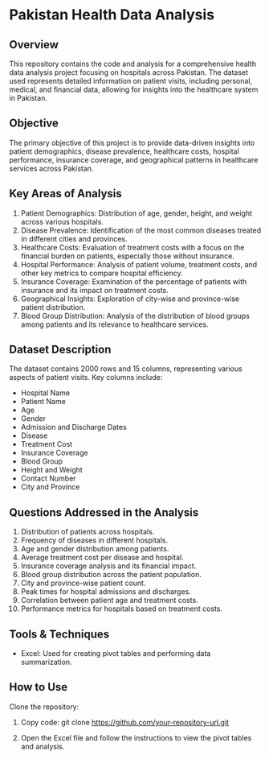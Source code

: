 

# Pakistan Health Data Analysis
## Overview
This repository contains the code and analysis for a comprehensive health data analysis project focusing on hospitals across Pakistan. The dataset used represents detailed information on patient visits, including personal, medical, and financial data, allowing for insights into the healthcare system in Pakistan.

## Objective
The primary objective of this project is to provide data-driven insights into patient demographics, disease prevalence, healthcare costs, hospital performance, insurance coverage, and geographical patterns in healthcare services across Pakistan.

## Key Areas of Analysis
1. Patient Demographics: Distribution of age, gender, height, and weight across various hospitals.
2. Disease Prevalence: Identification of the most common diseases treated in different cities and provinces.
3. Healthcare Costs: Evaluation of treatment costs with a focus on the financial burden on patients, especially those without insurance.
4. Hospital Performance: Analysis of patient volume, treatment costs, and other key metrics to compare hospital efficiency.
5. Insurance Coverage: Examination of the percentage of patients with insurance and its impact on treatment costs.
6. Geographical Insights: Exploration of city-wise and province-wise patient distribution.
7. Blood Group Distribution: Analysis of the distribution of blood groups among patients and its relevance to healthcare services.
## Dataset Description
The dataset contains 2000 rows and 15 columns, representing various aspects of patient visits. Key columns include:

- Hospital Name
- Patient Name
- Age
- Gender
- Admission and Discharge Dates
- Disease
- Treatment Cost
- Insurance Coverage
- Blood Group
- Height and Weight
- Contact Number
- City and Province
## Questions Addressed in the Analysis
1. Distribution of patients across hospitals.
2. Frequency of diseases in different hospitals.
3. Age and gender distribution among patients.
4. Average treatment cost per disease and hospital.
5. Insurance coverage analysis and its financial impact.
6. Blood group distribution across the patient population.
7. City and province-wise patient count.
8. Peak times for hospital admissions and discharges.
9. Correlation between patient age and treatment costs.
10. Performance metrics for hospitals based on treatment costs.
## Tools & Techniques
- Excel: Used for creating pivot tables and performing data summarization.
## How to Use
Clone the repository:

1. Copy code:
git clone https://github.com/your-repository-url.git

2. Open the Excel file and follow the instructions to view the pivot tables and analysis.
